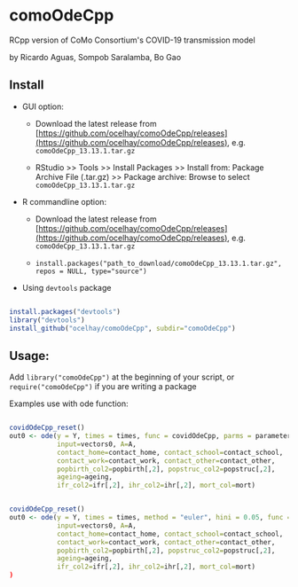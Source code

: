 # comoOdeCpp

RCpp version of CoMo Consortium's COVID-19 transmission model


by Ricardo Aguas, Sompob Saralamba, Bo Gao


## Install

- GUI option:

  - Download the latest release from [https://github.com/ocelhay/comoOdeCpp/releases](https://github.com/ocelhay/comoOdeCpp/releases), e.g. `comoOdeCpp_13.13.1.tar.gz`

  - RStudio >> Tools >> Install Packages >> Install from: Package Archive File (.tar.gz) >> Package archive: Browse to select `comoOdeCpp_13.13.1.tar.gz`


- R commandline option:

  - Download the latest release from [https://github.com/ocelhay/comoOdeCpp/releases](https://github.com/ocelhay/comoOdeCpp/releases), e.g. `comoOdeCpp_13.13.1.tar.gz`

  - `install.packages("path_to_download/comoOdeCpp_13.13.1.tar.gz", repos = NULL, type="source")`


- Using `devtools` package

```r

install.packages("devtools")
library("devtools")
install_github("ocelhay/comoOdeCpp", subdir="comoOdeCpp")

```


## Usage:

Add `library("comoOdeCpp")` at the beginning of your script, or `require("comoOdeCpp")` if you are writing a package


Examples use with ode function:

```r

covidOdeCpp_reset()
out0 <- ode(y = Y, times = times, func = covidOdeCpp, parms = parameters,
            input=vectors0, A=A,
            contact_home=contact_home, contact_school=contact_school,
            contact_work=contact_work, contact_other=contact_other,
            popbirth_col2=popbirth[,2], popstruc_col2=popstruc[,2],
            ageing=ageing,
            ifr_col2=ifr[,2], ihr_col2=ihr[,2], mort_col=mort)


covidOdeCpp_reset()
out0 <- ode(y = Y, times = times, method = "euler", hini = 0.05, func = covidOdeCpp, parms = parameters,
            input=vectors0, A=A,
            contact_home=contact_home, contact_school=contact_school,
            contact_work=contact_work, contact_other=contact_other,
            popbirth_col2=popbirth[,2], popstruc_col2=popstruc[,2],
            ageing=ageing,
            ifr_col2=ifr[,2], ihr_col2=ihr[,2], mort_col=mort)
)


```

